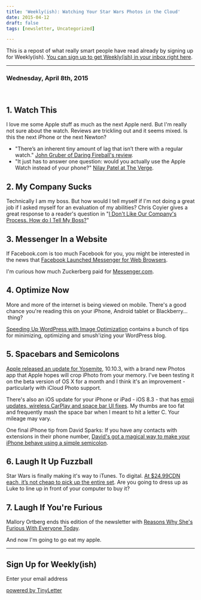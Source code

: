 ```yaml
---
title: 'Weekly(ish): Watching Your Star Wars Photos in the Cloud'
date: 2015-04-12
draft: false
tags: [newsletter, Uncategorized]

---
```


This is a repost of what really smart people have read already by signing up for Weekly(ish). [You can sign up to get Weekly(ish) in your inbox right here](https://tinyletter.com/ichris).

* * *

### Wednesday, April 8th, 2015  
 

1\. Watch This
--------------

I love me some Apple stuff as much as the next Apple nerd. But I'm really not sure about the watch. Reviews are trickling out and it seems mixed. Is this the next iPhone or the next Newton?

*   "There’s an inherent tiny amount of lag that isn’t there with a regular watch." [John Gruber of Daring Fireball's review](http://daringfireball.net/2015/04/the_apple_watch).
*   "It just has to answer one question: would you actually use the Apple Watch instead of your phone?" [Nilay Patel at The Verge](http://www.theverge.com/a/apple-watch-review).

2\. My Company Sucks
--------------------

Technically I am my boss. But how would I tell myself if I'm not doing a great job if I asked myself for an evaluation of my abilities? Chris Coyier gives a great response to a reader's question in "[I Don't Like Our Company's Process. How do I Tell My Boss?](https://css-tricks.com/i-dont-like-our-companies-process-how-do-i-tell-my-boss/)"

  
3\. Messenger In a Website
-----------------------------

If Facebook.com is too much Facebook for you, you might be interested in the news that [Facebook Launched Messenger for Web Browsers](http://recode.net/2015/04/08/facebook-launches-messenger-for-web-browsers/).  
  
I'm curious how much Zuckerberg paid for [Messenger.com](https://www.messenger.com).

4\. Optimize Now
----------------

More and more of the internet is being viewed on mobile. There's a good chance you're reading this on your iPhone, Android tablet or Blackberry...  thing?   
  
[Speeding Up WordPress with Image Optimization](http://code.tutsplus.com/tutorials/speeding-up-wordpress-image-optimization--cms-22057) contains a bunch of tips for minimizing, optimizing and smush'izing your WordPress blog.

5\. Spacebars and Semicolons
----------------------------

[Apple released an update for Yosemite](http://www.macrumors.com/2015/04/08/yosemite-10-10-3-photos-emoji-released/), 10.10.3, with a brand new Photos app that Apple hopes will crop iPhoto from your memory. I've been testing it on the beta version of OS X for a month and I think it's an improvement - particularly with iCloud Photo support.   
  
There's also an iOS update for your iPhone or iPad - iOS 8.3 - that has [emoji updates, wireless CarPlay and space bar UI fixes](http://www.macrumors.com/2015/04/08/apple-releases-ios-8-3/). My thumbs are too fat and frequently mash the space bar when I meant to hit a letter C. Your mileage may vary.  
  
One final iPhone tip from David Sparks: If you have any contacts with extensions in their phone number, [David's got a magical way to make your iPhone behave using a simple semicolon](http://macsparky.com/blog/2015/4/the-iphone-extension-trick).

6\. Laugh It Up Fuzzball
------------------------

Star Wars is finally making it's way to iTunes. To digital. [At $24.99CDN each, it’s not cheap to pick up the entire set](https://chrisenns.com/2015/04/stars-wars-coming-to-digital-hd-on-itunes/). Are you going to dress up as Luke to line up in front of your computer to buy it?

7\. Laugh If You're Furious
---------------------------

Mallory Ortberg ends this edition of the newsletter with [Reasons Why She's Furious With Everyone Today](http://the-toast.net/2015/04/08/reasons-why-i-am-furious-with-everyone-today/).  
  
And now I'm going to go eat my apple.

* * *

Sign Up for Weekly(ish)
-----------------------

Enter your email address

[powered by TinyLetter](https://tinyletter.com)